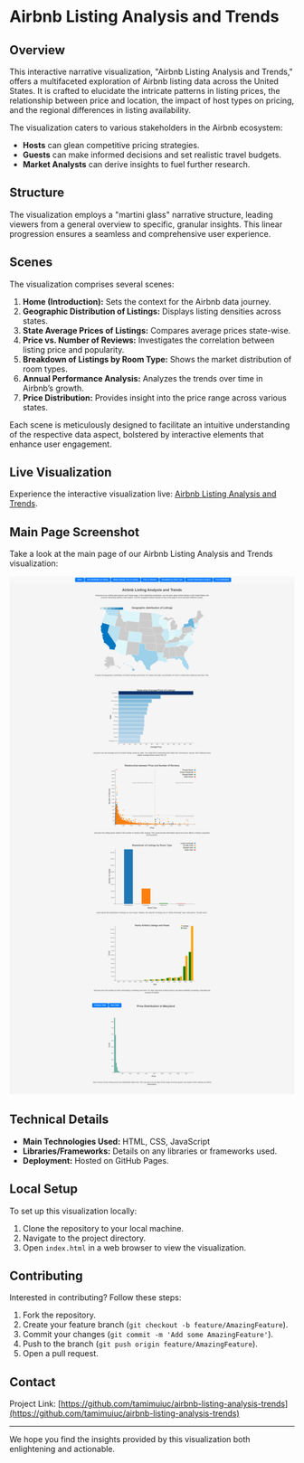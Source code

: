 # Airbnb Listing Analysis and Trends

## Overview
This interactive narrative visualization, "Airbnb Listing Analysis and Trends," offers a multifaceted exploration of Airbnb listing data across the United States. It is crafted to elucidate the intricate patterns in listing prices, the relationship between price and location, the impact of host types on pricing, and the regional differences in listing availability.

The visualization caters to various stakeholders in the Airbnb ecosystem:
- **Hosts** can glean competitive pricing strategies.
- **Guests** can make informed decisions and set realistic travel budgets.
- **Market Analysts** can derive insights to fuel further research.

## Structure
The visualization employs a "martini glass" narrative structure, leading viewers from a general overview to specific, granular insights. This linear progression ensures a seamless and comprehensive user experience.

## Scenes
The visualization comprises several scenes:
1. **Home (Introduction):** Sets the context for the Airbnb data journey.
2. **Geographic Distribution of Listings:** Displays listing densities across states.
3. **State Average Prices of Listings:** Compares average prices state-wise.
4. **Price vs. Number of Reviews:** Investigates the correlation between listing price and popularity.
5. **Breakdown of Listings by Room Type:** Shows the market distribution of room types.
6. **Annual Performance Analysis:** Analyzes the trends over time in Airbnb’s growth.
7. **Price Distribution:** Provides insight into the price range across various states.

Each scene is meticulously designed to facilitate an intuitive understanding of the respective data aspect, bolstered by interactive elements that enhance user engagement.

## Live Visualization
Experience the interactive visualization live: [Airbnb Listing Analysis and Trends](https://tamimuiuc.github.io/airbnb-listing-analysis-trends/).

## Main Page Screenshot

Take a look at the main page of our Airbnb Listing Analysis and Trends visualization:

![Main Page Screenshot](https://github.com/tamimuiuc/airbnb-listing-analysis-trends/blob/main/Airbnb%20Narrative%20Visualization%20-%20tamimuiuc.github.io.png)

## Technical Details
- **Main Technologies Used:** HTML, CSS, JavaScript
- **Libraries/Frameworks:** Details on any libraries or frameworks used.
- **Deployment:** Hosted on GitHub Pages.

## Local Setup
To set up this visualization locally:
1. Clone the repository to your local machine.
2. Navigate to the project directory.
3. Open `index.html` in a web browser to view the visualization.

## Contributing
Interested in contributing? Follow these steps:
1. Fork the repository.
2. Create your feature branch (`git checkout -b feature/AmazingFeature`).
3. Commit your changes (`git commit -m 'Add some AmazingFeature'`).
4. Push to the branch (`git push origin feature/AmazingFeature`).
5. Open a pull request.

## Contact
Project Link: [https://github.com/tamimuiuc/airbnb-listing-analysis-trends](https://github.com/tamimuiuc/airbnb-listing-analysis-trends)

---

We hope you find the insights provided by this visualization both enlightening and actionable.
